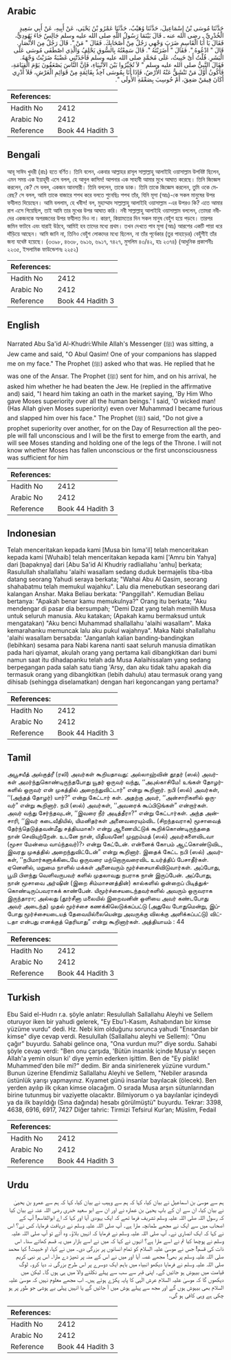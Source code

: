 ## Arabic


<div dir="rtl" lang="ar" style={{fontSize:'larger',backgroundColor:'#f8f9fa',padding:20}}>
حَدَّثَنَا مُوسَى بْنُ إِسْمَاعِيلَ، حَدَّثَنَا وُهَيْبٌ، حَدَّثَنَا عَمْرُو بْنُ يَحْيَى، عَنْ أَبِيهِ، عَنْ أَبِي سَعِيدٍ الْخُدْرِيِّ ـ رضى الله عنه ـ قَالَ بَيْنَمَا رَسُولُ اللَّهِ صلى الله عليه وسلم جَالِسٌ جَاءَ يَهُودِيٌّ، فَقَالَ يَا أَبَا الْقَاسِمِ ضَرَبَ وَجْهِي رَجُلٌ مِنْ أَصْحَابِكَ‏.‏ فَقَالَ ‏"‏ مَنْ ‏"‏‏.‏ قَالَ رَجُلٌ مِنَ الأَنْصَارِ‏.‏ قَالَ ‏"‏ ادْعُوهُ ‏"‏‏.‏ فَقَالَ ‏"‏ أَضَرَبْتَهُ ‏"‏‏.‏ قَالَ سَمِعْتُهُ بِالسُّوقِ يَحْلِفُ وَالَّذِي اصْطَفَى مُوسَى عَلَى الْبَشَرِ‏.‏ قُلْتُ أَىْ خَبِيثُ، عَلَى مُحَمَّدٍ صلى الله عليه وسلم فَأَخَذَتْنِي غَضْبَةٌ ضَرَبْتُ وَجْهَهُ‏.‏ فَقَالَ النَّبِيُّ صلى الله عليه وسلم ‏"‏ لاَ تُخَيِّرُوا بَيْنَ الأَنْبِيَاءِ، فَإِنَّ النَّاسَ يَصْعَقُونَ يَوْمَ الْقِيَامَةِ، فَأَكُونُ أَوَّلَ مَنْ تَنْشَقُّ عَنْهُ الأَرْضُ، فَإِذَا أَنَا بِمُوسَى آخِذٌ بِقَائِمَةٍ مِنْ قَوَائِمِ الْعَرْشِ، فَلاَ أَدْرِي أَكَانَ فِيمَنْ صَعِقَ، أَمْ حُوسِبَ بِصَعْقَةِ الأُولَى ‏"‏‏.‏
</div>
<div style={{backgroundColor:'#f8f9fa',padding:20, marginBottom: 10}}><table> <thead> <tr> <th>References:</th> <th></th> </tr> </thead> <tbody><tr><td>Hadith No</td><td>2412</td></tr><tr><td>Arabic No</td><td>2412</td></tr><tr><td>Reference</td><td>Book 44 Hadith 3</td></tr></tbody></table></div>

## Bengali


<div dir="ltr" lang="bn" style={{fontSize:'larger',backgroundColor:'#f8f9fa',padding:20}}>
আবূ সাঈদ খুদরী (রাঃ) হতে বর্ণিত। তিনি বলেন, একবার আল্লাহর রাসূল সাল্লাল্লাহু আলাইহি ওয়াসাল্লাম উপবিষ্ট ছিলেন, এমন সময় এক ইয়াহূদী এসে বলল, হে আবুল কাসিম! আপনার এক সাহাবী আমার মুখে আঘাত করেছে। তিনি জিজ্ঞেস করলেন, কে? সে বলল, একজন আনসারী। তিনি বললেন, তাকে ডাক। তিনি তাকে জিজ্ঞেস করলেন, তুমি ওকে মেরেছ? সে বলল, আমি তাকে বাজারে শপথ করে বলতে শুনেছিঃ শপথ তাঁর, যিনি মূসা (আঃ)-কে সকল মানুষের উপর ফযীলত দিয়েছেন। আমি বললাম, হে খবীস! বল, মুহাম্মাদ সাল্লাল্লাহু আলাইহি ওয়াসাল্লাম -এর উপরও কি? এতে আমার রাগ এসে গিয়েছিল, তাই আমি তার মুখের উপর আঘাত করি। নবী সাল্লাল্লাহু আলাইহি ওয়াসাল্লাম বললেন, তোমরা নবীদের একজনকে অপরজনের উপর ফযীলত দিও না। কারণ, কিয়ামতের দিন সকল মানুষ বেহুঁশ হয়ে পড়বে। তারপর জমিন ফাটবে এবং যারাই উঠবে, আমিই হব তাদের মধ্যে প্রথম। তখন দেখতে পাব মূসা (আঃ) আরশের একটি পায়া ধরে দাঁড়িয়ে আছেন। আমি জানি না, তিনিও বেহুঁশ লোকদের মধ্যে ছিলেন, না তাঁর পূর্বেকার (তুর পাহাড়ের) বেহুঁশীই তাঁর জন্য যথেষ্ট হয়েছে। (৩৩৯৮, ৪৬৩৮, ৬৯১৬, ৬৯১৭, ৭৪২৭, মুসলিম ৪৩/৪২, হাঃ ২৩৭৪) (আধুনিক প্রকাশনীঃ ২২৩৫, ইসলামিক ফাউন্ডেশনঃ ২২৫২)
</div>
<div style={{backgroundColor:'#f8f9fa',padding:20, marginBottom: 10}}><table> <thead> <tr> <th>References:</th> <th></th> </tr> </thead> <tbody><tr><td>Hadith No</td><td>2412</td></tr><tr><td>Arabic No</td><td>2412</td></tr><tr><td>Reference</td><td>Book 44 Hadith 3</td></tr></tbody></table></div>

## English


<div dir="ltr" lang="en" style={{fontSize:'larger',backgroundColor:'#f8f9fa',padding:20}}>
Narrated Abu Sa'id Al-Khudri:While Allah's Messenger (ﷺ) was sitting, a Jew came and said, "O Abul Qasim! One of your companions has slapped me on my face." The Prophet (ﷺ) asked who that was. He replied that he was one of the Ansar. The Prophet (ﷺ) sent for him, and on his arrival, he asked him whether he had beaten the Jew. He (replied in the affirmative and) said, "I heard him taking an oath in the market saying, 'By Him Who gave Moses superiority over all the human beings.' I said, 'O wicked man! (Has Allah given Moses superiority) even over Muhammad I became furious and slapped him over his face." The Prophet (ﷺ) said, "Do not give a prophet superiority over another, for on the Day of Resurrection all the people will fall unconscious and I will be the first to emerge from the earth, and will see Moses standing and holding one of the legs of the Throne. I will not know whether Moses has fallen unconscious or the first unconsciousness was sufficient for him
</div>
<div style={{backgroundColor:'#f8f9fa',padding:20, marginBottom: 10}}><table> <thead> <tr> <th>References:</th> <th></th> </tr> </thead> <tbody><tr><td>Hadith No</td><td>2412</td></tr><tr><td>Arabic No</td><td>2412</td></tr><tr><td>Reference</td><td>Book 44 Hadith 3</td></tr></tbody></table></div>

## Indonesian


<div dir="ltr" lang="id" style={{fontSize:'larger',backgroundColor:'#f8f9fa',padding:20}}>
Telah menceritakan kepada kami [Musa bin Isma'il] telah menceritakan kepada kami [Wuhaib] telah menceritakan kepada kami ['Amru bin Yahya] dari [bapaknya] dari [Abu Sa'id Al Khudriy radliallahu 'anhu] berkata; Rasulullah shallallahu 'alaihi wasallam sedang duduk bermajelis tiba-tiba datang seorang Yahudi seraya berkata; "Wahai Abu Al Qasim, seorang shahabatmu telah memukul wajahku". Lalu dia menebutkan seseorang dari kalangan Anshar. Maka Beliau berkata: "Panggillah". Kemudian Beliau bertanya: "Apakah benar kamu memukulnya?" Orang itu berkata; "Aku mendengar di pasar dia bersumpah; "Demi Dzat yang telah memilih Musa untuk seluruh manusia. Aku katakan; (Apakah kamu bermaksud untuk mengatakan) "Aku benci Muhammad shallallahu 'alaihi wasallam". Maka kemarahanku memuncak lalu aku pukul wajahnya". Maka Nabi shallallahu 'alaihi wasallam bersabda: "Janganlah kalian banding-bandingkan (lebihkan) sesama para Nabi karena nanti saat seluruh manusia dimatikan pada hari qiyamat, akulah orang yang pertama kali dibangkitkan dari bumi namun saat itu dihadapanku telah ada Musa Aalaihissalam yang sedang berpegangan pada salah satu tiang 'Arsy, dan aku tidak tahu apakah dia termasuk orang yang dibangkitkan (lebih dahulu) atau termasuk orang yang dihisab (sehingga diselamatkan) dengan hari kegoncangan yang pertama?
</div>
<div style={{backgroundColor:'#f8f9fa',padding:20, marginBottom: 10}}><table> <thead> <tr> <th>References:</th> <th></th> </tr> </thead> <tbody><tr><td>Hadith No</td><td>2412</td></tr><tr><td>Arabic No</td><td>2412</td></tr><tr><td>Reference</td><td>Book 44 Hadith 3</td></tr></tbody></table></div>

## Tamil


<div dir="ltr" lang="ta" style={{fontSize:'larger',backgroundColor:'#f8f9fa',padding:20}}>
அபூசயீத் அல்குத்ரீ (ரலி) அவர்கள் கூறியதாவது: அல்லாஹ்வின் தூதர் (ஸல்) அவர்கள் அமர்ந்துகொண்டிருந்தபோது யூதர் ஒருவர் வந்து, ‘‘அபுல்காசிமே! உங்கள் தோழர்களில் ஒருவர் என் முகத்தில் அறைந்துவிட்டார்” என்று கூறினார். நபி (ஸல்) அவர்கள், ‘‘(அந்தத் தோழர்) யார்?” என்று கேட்டார் கள். அதற்கு அவர், ‘‘அன்சாரிகளில் ஒருவர்” என்று கூறினார். நபி (ஸல்) அவர்கள், ‘‘அவரைக் கூப்பிடுங்கள்” என்றார்கள். அவர் வந்து சேர்ந்தவுடன், ‘‘இவரை நீர் அடித்தீரா?” என்று கேட்டார்கள். அந்த அன்சாரி, ‘‘இவர் கடைவீதியில், யிமனிதர்கள் அனைவரையும்விட (சிறந்தவராக) மூசாவைத் தேர்ந்தெடுத்தவன்மீது சத்தியமாக!› என்று ஆணையிட்டுக் கூறிக்கொண்டிருந்ததை நான் செவியுற்றேன். உடனே நான், யிதீயவனே! முஹம்மத் (ஸல்) அவர்களைவிடவா (மூசா மேன்மை வாய்ந்தவர்)?› என்று கேட்டேன். என்னைக் கோபம் ஆட்கொண்டுவிட, இவரது முகத்தில் அறைந்துவிட்டேன்” என்று கூறினார். இதைக் கேட்ட நபி (ஸல்) அவர்கள், ‘‘நபிமார்களுக்கிடையே ஒருவரை மற்றொருவரைவிட உயர்த்திப் பேசாதீர்கள். ஏனெனில், மறுமை நாளில் மக்கள் அனைவரும் மூர்ச்சையாகிவிடுவார்கள். அப்போது, பூமி பிளந்து வெளிவருபவர் களில் முதலாவது நபராக நான் இருப்பேன். அப்போது, நான் மூசாவை அர்ஷின் (இறை சிம்மாசனத்தின்) கால்களில் ஒன்றைப் பிடித்துக்கொண்டிருப்பவராகக் காண்பேன். யிமூர்ச்சையடைந்தவர்களில் அவரும் ஒருவராக இருந்தாரா; அல்லது (தூர்சீனா மலையில் இறைவனின் ஒளியை அவர் கண்டபோது அவர் அடைந்த) முதல் மூர்ச்சை கணக்கிலெடுக்கப்பட்டு (அதுவே போதுமென்று, இப்போது மூர்ச்சையடையத் தேவையில்லையென்று அவருக்கு விலக்கு அளிக்கப்பட்டு) விட்டதா என்பது எனக்குத் தெரியாது” என்று கூறினார்கள். அத்தியாயம் : 44
</div>
<div style={{backgroundColor:'#f8f9fa',padding:20, marginBottom: 10}}><table> <thead> <tr> <th>References:</th> <th></th> </tr> </thead> <tbody><tr><td>Hadith No</td><td>2412</td></tr><tr><td>Arabic No</td><td>2412</td></tr><tr><td>Reference</td><td>Book 44 Hadith 3</td></tr></tbody></table></div>

## Turkish


<div dir="ltr" lang="tr" style={{fontSize:'larger',backgroundColor:'#f8f9fa',padding:20}}>
Ebu Said el-Hudrı r.a. şöyle anlatır: Resulullah Sallallahu Aleyhi ve Sellem oturuyor iken bir yahudi gelerek, "Ey Ebu'l-Kasım, Ashabından bir kimse yüzüme vurdu" dedi. Hz. Nebi kim olduğunu sorunca yahudi "Ensardan bir kimse" diye cevap verdi. Resulullah (Sallallahu aleyhi ve Sellem): "Onu çağır" buyurdu. Sahabi gelince ona, "Ona vurdun mu?" diye sordu. Sahabi şöyle cevap verdi: "Ben onu çarşıda, 'Bütün insanlık içinde Musa'yı seçen Allah'a yemin olsun ki' diye yemin ederken işittim. Ben de "Ey pislik! Muhammed'den bile mi?" dedim. Bir anda sinirlenerek yüzüne vurdum." Bunun üzerine Efendimiz Sallallahu Aleyhi ve Sellem, "Nebiler arasında üstünlük yarışı yapmayınız. Kıyamet günü insanlar bayılacak (ölecek). Ben yerden ayılıp ilk çıkan kimse olacağım. O sırada Musa arşın sütunlarından birine tutunmuş bir vaziyette olacaktır. Bilmiyorum o ya bayılanlar içindeydi ya da ilk bayıldığı (Sına dağında) hesabı görülmüştü" buyurdu. Tekrar: 3398, 4638, 6916, 6917, 7427 Diğer tahric: Tirmizi Tefsirul Kur’an; Müslim, Fedail
</div>
<div style={{backgroundColor:'#f8f9fa',padding:20, marginBottom: 10}}><table> <thead> <tr> <th>References:</th> <th></th> </tr> </thead> <tbody><tr><td>Hadith No</td><td>2412</td></tr><tr><td>Arabic No</td><td>2412</td></tr><tr><td>Reference</td><td>Book 44 Hadith 3</td></tr></tbody></table></div>

## Urdu


<div dir="rtl" lang="ur" style={{fontSize:'larger',backgroundColor:'#f8f9fa',padding:20}}>
ہم سے موسیٰ بن اسماعیل نے بیان کیا، کہا کہ ہم سے وہیب نے بیان کیا، کہا کہ ہم سے عمرو بن یحییٰ نے بیان کیا، ان سے ان کے باپ یحییٰ بن عمارہ نے اور ان سے ابو سعید خدری رضی اللہ عنہ نے بیان کیا کہ رسول اللہ صلی اللہ علیہ وسلم تشریف فرما تھے کہ ایک یہودی آیا اور کہا کہ اے ابوالقاسم! آپ کے اصحاب میں سے ایک نے مجھے طمانچہ مارا ہے۔ آپ صلی اللہ علیہ وسلم نے دریافت فرمایا، کس نے؟ اس نے کہا کہ ایک انصاری نے۔ آپ صلی اللہ علیہ وسلم نے فرمایا کہ انہیں بلاؤ۔ وہ آئے تو آپ صلی اللہ علیہ وسلم نے پوچھا کیا تم نے اسے مارا ہے؟ انہوں نے کہا کہ میں نے اسے بازار میں یہ قسم کھاتے سنا۔ اس ذات کی قسم! جس نے موسیٰ علیہ السلام کو تمام انسانوں پر بزرگی دی۔ میں نے کہا، او خبیث! کیا محمد صلی اللہ علیہ وسلم پر بھی! مجھے غصہ آیا اور میں نے اس کے منہ پر تھپڑ دے مارا۔ اس پر نبی کریم صلی اللہ علیہ وسلم نے فرمایا دیکھو انبیاء میں باہم ایک دوسرے پر اس طرح بزرگی نہ دیا کرو۔ لوگ قیامت میں بیہوش ہو جائیں گے۔ اپنی قبر سے سب سے پہلے نکلنے والا میں ہی ہوں گا۔ لیکن میں دیکھوں گا کہ موسیٰ علیہ السلام عرش الٰہی کا پایہ پکڑے ہوئے ہیں۔ اب مجھے معلوم نہیں کہ موسیٰ علیہ السلام بھی بیہوش ہوں گے اور مجھ سے پہلے ہوش میں آ جائیں گے یا انہیں پہلی بے ہوشی جو طور پر ہو چکی ہے وہی کافی ہو گی۔
</div>
<div style={{backgroundColor:'#f8f9fa',padding:20, marginBottom: 10}}><table> <thead> <tr> <th>References:</th> <th></th> </tr> </thead> <tbody><tr><td>Hadith No</td><td>2412</td></tr><tr><td>Arabic No</td><td>2412</td></tr><tr><td>Reference</td><td>Book 44 Hadith 3</td></tr></tbody></table></div>